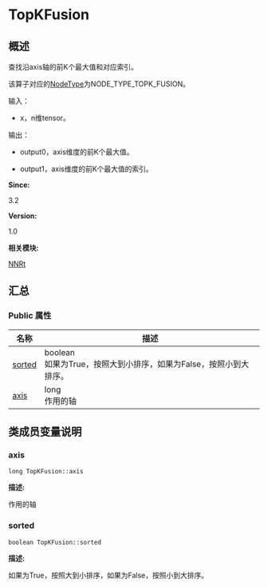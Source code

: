 # TopKFusion


## 概述

查找沿axis轴的前K个最大值和对应索引。

该算子对应的[NodeType](_n_n_rt.md#nodetype)为NODE_TYPE_TOPK_FUSION。

输入：

- x，n维tensor。

输出：

- output0，axis维度的前K个最大值。

- output1，axis维度的前K个最大值的索引。

**Since:**

3.2

**Version:**

1.0

**相关模块:**

[NNRt](_n_n_rt.md)


## 汇总


### Public 属性

  | 名称 | 描述 | 
| -------- | -------- |
| [sorted](#sorted) | boolean<br/>如果为True，按照大到小排序，如果为False，按照小到大排序。&nbsp; | 
| [axis](#axis) | long<br/>作用的轴&nbsp; | 


## 类成员变量说明


### axis

  
```
long TopKFusion::axis
```
**描述:**

作用的轴


### sorted

  
```
boolean TopKFusion::sorted
```
**描述:**

如果为True，按照大到小排序，如果为False，按照小到大排序。
